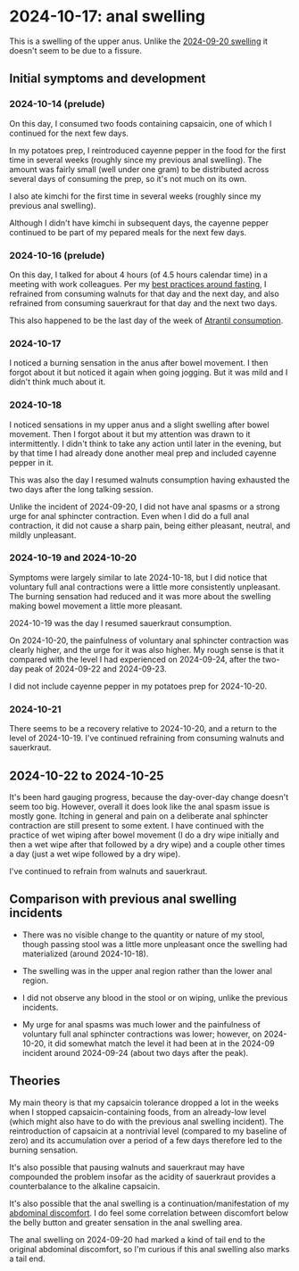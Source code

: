 # 2024-10-17: anal swelling

This is a swelling of the upper anus. Unlike the [2024-09-20
swelling](2024-09-20-anal-swelling.md) it doesn't seem to be due to a
fissure.

## Initial symptoms and development

### 2024-10-14 (prelude)

On this day, I consumed two foods containing capsaicin, one of which I
continued for the next few days.

In my potatoes prep, I reintroduced cayenne pepper in the food for the
first time in several weeks (roughly since my previous anal
swelling). The amount was fairly small (well under one gram) to be
distributed across several days of consuming the prep, so it's not
much on its own.

I also ate kimchi for the first time in several weeks
(roughly since my previous anal swelling).

Although I didn't have kimchi in subsequent days, the cayenne pepper
continued to be part of my pepared meals for the next few days.

### 2024-10-16 (prelude)

On this day, I talked for about 4 hours (of 4.5 hours calendar time)
in a meeting with work colleagues. Per my [best practices around
fasting](../../best-practices/best-practices-around-fasting.md), I
refrained from consuming walnuts for that day and the next day, and
also refrained from consuming sauerkraut for that day and the next two
days.

This also happened to be the last day of the week of [Atrantil
consumption](2024-10-02-atrantil-purchase.md).

### 2024-10-17

I noticed a burning sensation in the anus after bowel movement. I then
forgot about it but noticed it again when going jogging. But it was
mild and I didn't think much about it.

### 2024-10-18

I noticed sensations in my upper anus and a slight swelling after
bowel movement. Then I forgot about it but my attention was drawn to
it intermittently. I didn't think to take any action until later in
the evening, but by that time I had already done another meal prep and
included cayenne pepper in it.

This was also the day I resumed walnuts consumption having exhausted
the two days after the long talking session.

Unlike the incident of 2024-09-20, I did not have anal spasms or a
strong urge for anal sphincter contraction. Even when I did do a full
anal contraction, it did not cause a sharp pain, being either
pleasant, neutral, and mildly unpleasant.

### 2024-10-19 and 2024-10-20

Symptoms were largely similar to late 2024-10-18, but I did notice
that voluntary full anal contractions were a little more consistently
unpleasant. The burning sensation had reduced and it was more about
the swelling making bowel movement a little more pleasant.

2024-10-19 was the day I resumed sauerkraut consumption.

On 2024-10-20, the painfulness of voluntary anal sphincter contraction
was clearly higher, and the urge for it was also higher. My rough
sense is that it compared with the level I had experienced on
2024-09-24, after the two-day peak of 2024-09-22 and 2024-09-23.

I did not include cayenne pepper in my potatoes prep for 2024-10-20.

### 2024-10-21

There seems to be a recovery relative to 2024-10-20, and a return to
the level of 2024-10-19. I've continued refraining from consuming
walnuts and sauerkraut.

## 2024-10-22 to 2024-10-25

It's been hard gauging progress, because the day-over-day change
doesn't seem too big. However, overall it does look like the anal
spasm issue is mostly gone. Itching in general and pain on a
deliberate anal sphincter contraction are still present to some
extent. I have continued with the practice of wet wiping after bowel
movement (I do a dry wipe initially and then a wet wipe after that
followed by a dry wipe) and a couple other times a day (just a wet
wipe followed by a dry wipe).

I've continued to refrain from walnuts and sauerkraut.

## Comparison with previous anal swelling incidents

* There was no visible change to the quantity or nature of my stool,
  though passing stool was a little more unpleasant once the swelling
  had materialized (around 2024-10-18).

* The swelling was in the upper anal region rather than the lower anal
  region.

* I did not observe any blood in the stool or on wiping, unlike the
  previous incidents.

* My urge for anal spasms was much lower and the painfulness of
  voluntary full anal sphincter contractions was lower; however, on
  2024-10-20, it did somewhat match the level it had been at in the
  2024-09 incident around 2024-09-24 (about two days after the peak).

## Theories

My main theory is that my capsaicin tolerance dropped a lot in the
weeks when I stopped capsaicin-containing foods, from an already-low
level (which might also have to do with the previous anal swelling
incident). The reintroduction of capsaicin at a nontrivial level
(compared to my baseline of zero) and its accumulation over a period
of a few days therefore led to the burning sensation.

It's also possible that pausing walnuts and sauerkraut may have
compounded the problem insofar as the acidity of sauerkraut provides a
counterbalance to the alkaline capsaicin.

It's also possible that the anal swelling is a
continuation/manifestation of my [abdominal
discomfort](2024-10-08-onward-abdominal-discomfort-and-other-symptoms.md). I
do feel some correlation between discomfort below the belly button and
greater sensation in the anal swelling area.

The anal swelling on 2024-09-20 had marked a kind of tail end to the
original abdominal discomfort, so I'm curious if this anal swelling
also marks a tail end.
